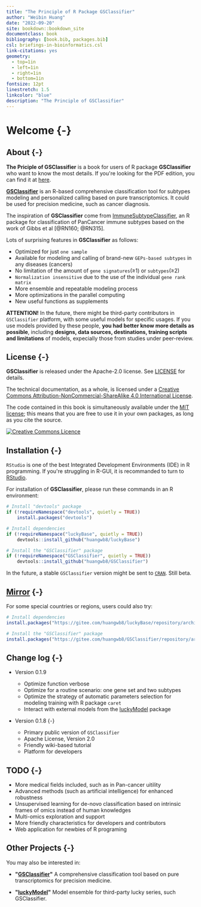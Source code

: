 ```yaml
--- 
title: "The Principle of R Package GSClassifier"
author: "Weibin Huang"
date: "2022-09-20"
site: bookdown::bookdown_site
documentclass: book
bibliography: [book.bib, packages.bib]
csl: briefings-in-bioinformatics.csl
link-citations: yes
geometry:
  - top=1in
  - left=1in
  - right=1in
  - bottom=1in
fontsize: 12pt
linestretch: 1.5
linkcolor: "blue"
description: "The Principle of GSClassifier"
---
```


# Welcome {-}

<!--

[GSClassifier](https://github.com/huangwb8/GSClassifier) is an R package for modeling and identification of Gene Expression Profiles (GEPs) subtypes. The detail of **GSClassifier** package usage had been demonstrated in [Github WiKi](https://github.com/huangwb8/GSClassifier/wiki). Here, we propose to introduce the principle of GSClassifier, including flowchart, **top scoring pairs (TSP)** algorithm, and batch effect control. 

emoji: https://github.com/rstudio/blogdown/issues/171

-->


## About {-}

**The Priciple of GSClassifier** is a book for users of R package **GSClassifier** who want to know the most details. If you're looking for the PDF edition, you can find it at <a rel="pdf" href="https://github.com/huangwb8/GSClassifier.principle/blob/master/docs/GSClassifier.principle.pdf">here</a>.

[**GSClassifier**](https://github.com/huangwb8/GSClassifier) is an R-based comprehensive classification tool for subtypes modeling and personalized calling based on pure transcriptomics. It could be used for precision medicine, such as cancer diagnosis.

The inspiration of **GSClassifier** come from [ImmuneSubtypeClassifier](https://github.com/CRI-iAtlas/ImmuneSubtypeClassifier), an R package for classification of PanCancer immune subtypes based on the work of Gibbs et al [@RN160; @RN315].

Lots of surprising features in **GSClassifier** as follows: 
+ Optimized for just `one sample`
+ Available for modeling and calling of brand-new `GEPs-based subtypes` in any diseases (cancers)
+ No limitation of the amount of `gene signatures`(≥1) or `subtypes`(≥2)
+ `Normalization insensitive` due to the use of  the individual `gene rank matrix`
+ More ensemble and repeatable modeling process
+ More optimizations in the parallel computing
+ New useful functions as supplements

**ATTENTION!** In the future, there might be third-party contributors in `GSClassifier` platform, with some useful models for specific usages. If you use models provided by these people, **you had better know more details as possible**, including **designs, data sources, destinations, training scripts and limitations** of models, expecially those from studies under peer-review.

## License {-}

**GSClassifier** is released under the Apache-2.0 license. See [LICENSE](https://github.com/huangwb8/GSClassifier/blob/master/license.txt) for details.

The technical documentation, as a whole, is licensed under a <a rel="license" href="http://creativecommons.org/licenses/by-nc-sa/4.0/">Creative Commons Attribution-NonCommercial-ShareAlike 4.0 International License</a>.

The code contained in this book is simultaneously available under the [MIT license](https://opensource.org/licenses/MIT); this means that you are free to use it in your own packages, as long as you cite the source.

<a rel="license" href="http://creativecommons.org/licenses/by-nc-sa/4.0/"><img alt="Creative Commons Licence" style="border-width:0" src="https://i.creativecommons.org/l/by-nc-sa/4.0/88x31.png" /></a>

## Installation {-}

`RStudio` is one of the best Integrated Development Environments (IDE) in R programming. If you're struggling in R-GUI, it is recommanded to turn to [RStudio](https://www.rstudio.com/).

For installation of **GSClassifier**, please run these commands in an R environment: 

```R
# Install "devtools" package
if (!requireNamespace("devtools", quietly = TRUE))
    install.packages("devtools")

# Install dependencies
if (!requireNamespace("luckyBase", quietly = TRUE))
    devtools::install_github("huangwb8/luckyBase")

# Install the "GSClassifier" package
if (!requireNamespace("GSClassifier", quietly = TRUE))
    devtools::install_github("huangwb8/GSClassifier")
```

In the future, a stable `GSClassifier` version might be sent to [`CRAN`](https://cran.r-project.org/). Still beta.


## [Mirror](https://gitee.com/huangwb8/GSClassifier) {-}

For some special countries or regions, users could also try:

```R
# Install dependencies
install.packages("https://gitee.com/huangwb8/luckyBase/repository/archive/Primary?format=tar.gz", repos=NULL, method="libcurl")

# Install the "GSClassifier" package
install.packages("https://gitee.com/huangwb8/GSClassifier/repository/archive/Primary?format=tar.gz", repos=NULL, method="libcurl")
```

## Change log {-}

+ Version 0.1.9

  + Optimize function verbose
  + Optimize for a routine scenario: one gene set and two subtypes
  + Optimize the strategy of automatic parameters selection for modeling training with R package `caret`
  + Interact with external models from the [luckyModel](https://github.com/huangwb8/luckyModel) package

+ Version 0.1.8 {-}

  + Primary public version of `GSClassifier`
  + Apache License, Version 2.0
  + Friendly wiki-based tutorial
  + Platform for developers

## TODO {-}

+ More medical fields included, such as in Pan-cancer uitility
+ Advanced methods (such as artificial intelligence) for enhanced robustness
+ Unsupervised learning for de-novo classification based on intrinsic frames of omics instead of human knowledges
+ Multi-omics exploration and support
+ More friendly characteristics for developers and contributors
+ Web application for newbies of R programing

## Other Projects {-}

You may also be interested in:

* __"[GSClassifier](https://github.com/huangwb8/GSClassifier)"__ A comprehensive classification tool based on pure transcriptomics for precision medicine.

* __"[luckyModel](https://github.com/huangwb8/luckyModel)"__ Model ensemble for third-party lucky series, such GSClassifier.
